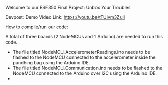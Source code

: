 Welcome to our ESE350 Final Project: Unbox Your Troubles

Devpost: 
Demo Video Link: https://youtu.be/tTUIvm3ZuiI

How to compile/run our code:

A total of three boards (2 NodeMCUs and 1 Arduino) are needed to run this code.
- The file titled NodeMCU_AccelerometerReadings.ino needs to be flashed to the NodeMCU connected to the accelerometer inside the punching bag using the Arduino IDE.
- The file titled NodeMCU_Communication.ino needs to be flashed to the NodeMCU connected to the Arduino over I2C using the Arduino IDE.
- 
